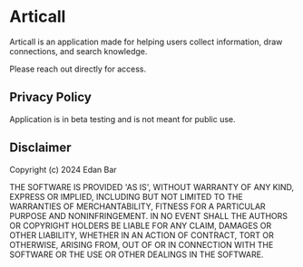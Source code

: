 # Articall

Articall is an application made for helping users collect information, draw connections, and search knowledge.

Please reach out directly for access.

## Privacy Policy

Application is in beta testing and is not meant for public use.

## Disclaimer

Copyright (c) 2024 Edan Bar

THE SOFTWARE IS PROVIDED 'AS IS', WITHOUT WARRANTY OF ANY KIND, EXPRESS OR IMPLIED, INCLUDING BUT NOT LIMITED TO THE WARRANTIES OF MERCHANTABILITY, FITNESS FOR A PARTICULAR PURPOSE AND NONINFRINGEMENT. IN NO EVENT SHALL THE AUTHORS OR COPYRIGHT HOLDERS BE LIABLE FOR ANY CLAIM, DAMAGES OR OTHER LIABILITY, WHETHER IN AN ACTION OF CONTRACT, TORT OR OTHERWISE, ARISING FROM, OUT OF OR IN CONNECTION WITH THE SOFTWARE OR THE USE OR OTHER DEALINGS IN THE SOFTWARE.

